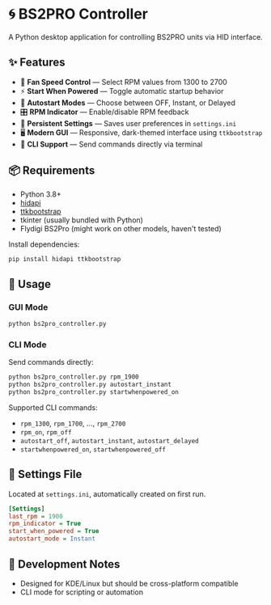 # 🌀 BS2PRO Controller

A Python desktop application for controlling BS2PRO units via HID interface.

## ✨ Features

- 🔧 **Fan Speed Control** — Select RPM values from 1300 to 2700  
- ⚡ **Start When Powered** — Toggle automatic startup behavior  
- 🚀 **Autostart Modes** — Choose between OFF, Instant, or Delayed  
- 🎛️ **RPM Indicator** — Enable/disable RPM feedback  
- 💾 **Persistent Settings** — Saves user preferences in `settings.ini`  
- 🖥️ **Modern GUI** — Responsive, dark-themed interface using `ttkbootstrap`  
- 🧪 **CLI Support** — Send commands directly via terminal  

## 📦 Requirements

- Python 3.8+
- [hidapi](https://pypi.org/project/hid/)
- [ttkbootstrap](https://pypi.org/project/ttkbootstrap/)
- tkinter (usually bundled with Python)
- Flydigi BS2Pro (might work on other models, haven't tested)

Install dependencies:

```bash
pip install hidapi ttkbootstrap
```

## 🚀 Usage

### GUI Mode

```bash
python bs2pro_controller.py
```

### CLI Mode

Send commands directly:

```bash
python bs2pro_controller.py rpm_1900
python bs2pro_controller.py autostart_instant
python bs2pro_controller.py startwhenpowered_on
```

Supported CLI commands:
- `rpm_1300`, `rpm_1700`, ..., `rpm_2700`
- `rpm_on`, `rpm_off`
- `autostart_off`, `autostart_instant`, `autostart_delayed`
- `startwhenpowered_on`, `startwhenpowered_off`
## 🧠 Settings File

Located at `settings.ini`, automatically created on first run.

```ini
[Settings]
last_rpm = 1900
rpm_indicator = True
start_when_powered = True
autostart_mode = Instant
```

## 🧪 Development Notes

- Designed for KDE/Linux but should be cross-platform compatible  
- CLI mode for scripting or automation 
